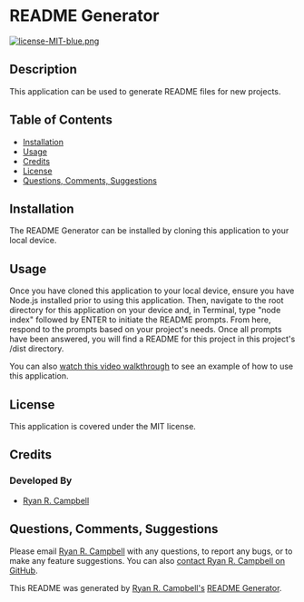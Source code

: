 # README Generator

[![license-MIT-blue.png](https://img.shields.io/badge/license-MIT-blue)](#License)

## Description
This application can be used to generate README files for new projects.

## Table of Contents
- [Installation](#installation)
- [Usage](#usage)
- [Credits](#credits)
- [License](#license)
- [Questions, Comments, Suggestions](#questions-comments-suggestions)

## Installation
The README Generator can be installed by cloning this application to your local device.

## Usage
Once you have cloned this application to your local device, ensure you have Node.js installed prior to using this application. Then, navigate to the root directory for this application on your device and, in Terminal, type "node index" followed by ENTER to initiate the README prompts. From here, respond to the prompts based on your project's needs. Once all prompts have been answered, you will find a README for this project in this project's /dist directory.

You can also [watch this video walkthrough](https://www.awesomescreenshot.com/video/4612694) to see an example of how to use this application.


## License
This application is covered under the MIT license.

## Credits
### Developed By
- [Ryan R. Campbell](https://www.github.com/rrcampbell-exe/)

## Questions, Comments, Suggestions
Please email [Ryan R. Campbell](mailto:campbell.ryan.r@gmail.com) with any questions, to report any bugs, or to make any feature suggestions. You can also [contact Ryan R. Campbell on GitHub](https://www.github.com/rrcampbell-exe/).

This README was generated by [Ryan R. Campbell's](https://www.github.com/rrcampbell-exe/) [README Generator](https://github.com/rrcampbell-exe/readme-generator).